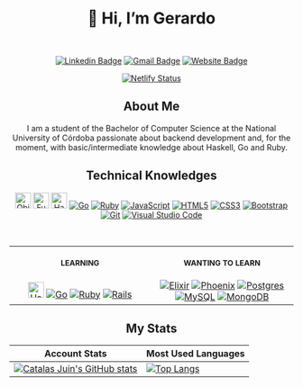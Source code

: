 <div align="center">
  
  # 👋 Hi, I’m Gerardo
<br>
  
[![Linkedin Badge](https://img.shields.io/badge/-GERARDO_CATALAS-blue?style=for-the-badge&logo=linkedin&logoColor=white&link=https://www.linkedin.com/in/gerardocatalas/)](https://www.linkedin.com/in/gerardocatalas/)
[![Gmail Badge](https://img.shields.io/badge/-GERARDO@CATALASJUIN.COM-red?style=for-the-badge&logo=gmail&logoColor=white&link=https://www.linkedin.com/in/gerardocatalas/)](mailto:gerardo@catalasjuin.com)
[![Website Badge](https://img.shields.io/badge/-WWW.CATALASJUIN.COM-17a589?style=for-the-badge&logo=website&logoColor=white&link=https://www.catalasjuin.com)](https://www.catalasjuin.com)

[![Netlify Status](https://api.netlify.com/api/v1/badges/6fe47bce-d9ea-4c03-95e6-7d761bb44b9a/deploy-status)](https://app.netlify.com/sites/catalasjuin/deploys)
</div>
<div align="center">

  ## About Me
  
  I am a student of the Bachelor of Computer Science at the National University of Córdoba passionate about backend development and, for the moment, with basic/intermediate knowledge about Haskell, Go and Ruby.

</div>

<div align="center">
  
  ## Technical Knowledges
    
  <a href="https://github.com/geracatalas"><img alt="Object-Oriented Programming" src="https://img.shields.io/badge/-object_oriented_programming-1a5276?style=for-the-badge&logo=website&logoColor=white" height="28px"/></a>
  <a href="https://github.com/geracatalas"><img alt="Functional Programming" src="https://img.shields.io/badge/-functional_programming-9b59b6?style=for-the-badgee&logo=website&logoColor=white" height="28px"/></a>
  <a href="https://github.com/geracatalas"><img alt="Haskell" src="https://img.shields.io/badge/-haskell-c4451d?style=for-the-badge&logo=haskell&logoColor=white" height="28px"></a>
  <a href="https://github.com/geracatalas"><img alt="Go" src="https://img.shields.io/badge/go-%2300ADD8.svg?style=for-the-badge&logo=go&logoColor=white"/></a>
  <a href="https://github.com/geracatalas"><img alt="Ruby" src="https://img.shields.io/badge/ruby-%23CC342D.svg?style=for-the-badge&logo=ruby&logoColor=white"/></a>
  <a href="https://github.com/geracatalas"><img alt="JavaScript" src="https://img.shields.io/badge/javascript-%23323330.svg?style=for-the-badge&logo=javascript&logoColor=%23F7DF1E"/></a>
  <a href="https://github.com/geracatalas"><img alt="HTML5" src="https://img.shields.io/badge/html5-%23E34F26.svg?style=for-the-badge&logo=html5&logoColor=white"/></a>
  <a href="https://github.com/geracatalas"><img alt="CSS3" src="https://img.shields.io/badge/css3-%231572B6.svg?style=for-the-badge&logo=css3&logoColor=white"/></a>
  <a href="https://github.com/geracatalas"><img alt="Bootstrap" src="https://img.shields.io/badge/bootstrap-%23563D7C.svg?style=for-the-badge&logo=bootstrap&logoColor=white"/></a>
  <a href="https://github.com/geracatalas"><img alt="Git" src="https://img.shields.io/badge/git-%23F05033.svg?style=for-the-badge&logo=git&logoColor=white"/></a>
  <a href="https://github.com/geracatalas"><img alt="Visual Studio Code" src="https://img.shields.io/badge/VisualStudioCode-0078d7.svg?style=for-the-badge&logo=visual-studio-code&logoColor=white"/></a>
</div>

  
<br>
<table>  
<tr>
<th align="center">
<img width="441" height="1">
<p>
<small>
LEARNING
</small>
</p>
</th>  
<th align="center">
<img width="441" height="1">
<p>
<small>
WANTING TO LEARN
</small>
</p>
</th>
</tr>
  
<tr>
<td align="center">
  <a href="https://github.com/geracatalas"><img alt="Haskell" src="https://img.shields.io/badge/-haskell-c4451d?style=for-the-badge&logo=haskell&logoColor=white"/ height="28px"></a>
  <a href="https://github.com/geracatalas"><img alt="Go" src="https://img.shields.io/badge/go-%2300ADD8.svg?style=for-the-badge&logo=go&logoColor=white"/></a>
  <a href="https://github.com/geracatalas"><img alt="Ruby" src="https://img.shields.io/badge/ruby-%23CC342D.svg?style=for-the-badge&logo=ruby&logoColor=white"/></a>
  <a href="https://github.com/geracatalas"><img alt="Rails" src="https://img.shields.io/badge/rails-%23CC0000.svg?style=for-the-badge&logo=ruby-on-rails&logoColor=white"/></a>
</td>  
<td align="center">
  <a href="https://github.com/geracatalas"><img alt="Elixir" src="https://img.shields.io/badge/elixir-%234B275F.svg?style=for-the-badge&logo=elixir&logoColor=white"/></a>
  <a href="https://github.com/geracatalas"><img alt="Phoenix" src="https://img.shields.io/badge/Phoenix-%234B275F.svg?style=for-the-badge&logo=elixir&logoColor=white"/></a>
  <a href="https://github.com/geracatalas"><img alt="Postgres" src ="https://img.shields.io/badge/postgres-%23316192.svg?style=for-the-badge&logo=postgresql&logoColor=white"/></a>
  <a href="https://github.com/geracatalas"><img alt="MySQL" src="https://img.shields.io/badge/mysql-%2300f.svg?style=for-the-badge&logo=mysql&logoColor=white"/></a>
  <a href="https://github.com/geracatalas"><img alt="MongoDB" src ="https://img.shields.io/badge/MongoDB-%234ea94b.svg?style=for-the-badge&logo=mongodb&logoColor=white"/></a>
</td>
</tr>  
</table>

<div align="center">
  
  ## My Stats  
    
  | Account Stats | Most Used Languages |
  | --- | --- |
  | [![Catalas Juin's GitHub stats](https://github-readme-stats.vercel.app/api?username=geracatalas&show_icons=true&theme=vue&hide_title=true)](https://github.com/geracatalas) | [![Top Langs](https://github-readme-stats.vercel.app/api/top-langs/?username=geracatalas&theme=vue&layout=compact&hide_title=true)](https://github.com/geracatalas) |
</div>
